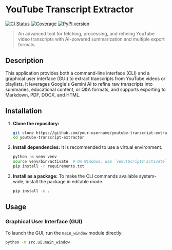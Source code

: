 # YouTube Transcript Extractor

[![CI Status](https://img.shields.io/badge/build-passing-brightgreen)](https://github.com/user/repo/actions)
[![Coverage](https://img.shields.io/badge/coverage-85%25-blue)](https://github.com/user/repo)
[![PyPI version](https://badge.fury.io/py/youtube-transcript-extractor.svg)](https://badge.fury.io/py/youtube-transcript-extractor)

> An advanced tool for fetching, processing, and refining YouTube video transcripts with AI-powered summarization and multiple export formats.

## Description

This application provides both a command-line interface (CLI) and a graphical user interface (GUI) to extract transcripts from YouTube videos or playlists. It leverages Google's Gemini AI to refine raw transcripts into summaries, educational content, or Q&A formats, and supports exporting to Markdown, PDF, DOCX, and HTML.

## Installation

1. **Clone the repository:**

    ```bash
    git clone https://github.com/your-username/youtube-transcript-extractor.git
    cd youtube-transcript-extractor
    ```

2. **Install dependencies:**
    It is recommended to use a virtual environment.

    ```bash
    python -m venv venv
    source venv/bin/activate  # On Windows, use `venv\Scripts\activate`
    pip install -r requirements.txt
    ```

3. **Install as a package:**
    To make the CLI commands available system-wide, install the package in editable mode.

    ```bash
    pip install -e .
    ```

## Usage

### Graphical User Interface (GUI)

To launch the GUI, run the `main_window` module directly:

```bash
python -m src.ui.main_window

